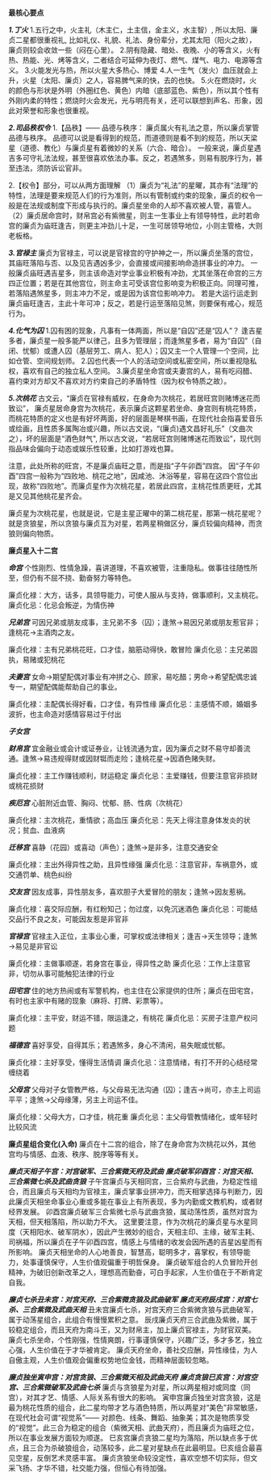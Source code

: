 <!-- ![xx星](./xx星.png) -->

**最核心要点**

***1.丁火***
1.五行之中，火主礼（木主仁，土主信，金主义，水主智）, 所以太阳、廉贞二星都很重视礼, 比如礼仪、礼貌、礼法、身份辈分，尤其太阳（阳火之故），廉贞则较会收敛一些（闷在心里）。
2.阴有隐藏、暗处、夜晚、小的等含义，火有热、热能、光、烤等含义，二者结合可延伸为夜灯、燃气、煤气、电力、电源等含义。
3.火能发光与热，所以火星大多热心、博爱
4.人一生气（发火）血压就会上升，火星（太阳、廉贞）之人，容易脾气来的快，去的也快。
5.火在燃烧时，火的颜色与形状是外明（外圈红色、黄色）内暗（底部蓝色、紫色），所以其个性有外刚内柔的特性；燃烧时火会发光，光与明亮有关，还可以联想到声名、形象，因此对荣誉和形象也很重视。

***2.司品秩权令***
1.【品秩】—— 品德与秩序：
    廉贞属火有礼法之意，所以廉贞掌管品德与秩序。
    品德可以说是看得到的规范，而道德则是看不到的规范，所以天梁星（道德、教化）与廉贞星有着微妙的关系（六合、暗合）。
    一般来说，廉贞星遇吉多可守礼法法规，甚至很喜欢依法办事。反之，若遇煞多，则易有脱序行为，甚至违法，须防诉讼官非。

2.【权令】部分，可以从两方面理解
    （1）廉贞为“礼法”的星曜，其亦有“法理”的特性，法理是要来规范人们的行为准则，所以有管制或约束的现象，廉贞的权令一般是在法规或制度下形成与执行的。廉贞星坐命的人却不喜欢被人管，喜管人。
    （2）廉贞居命宫时，财帛宫必有紫微星，则主一生事业上有领导特性，此时若命宫的廉贞为庙旺逢吉，则更主冲劲儿十足，一生可居领导地位，小则主管格，大则老板格。

***3.官禄主***
廉贞为官禄主，可以说是官禄宫的守护神之一，所以廉贞坐落的宫位，其庙旺落陷与否、以及见吉遇凶多少，会直接或间接影响命造拼事业的冲力。
一般廉贞庙旺遇吉星多，则主该命造对学业事业积极有冲劲，尤其坐落在命宫的三方四正位置；若是在其他宫位，则主命主可受该宫位影响变为积极正向。同理可推，若落陷遇煞星多，则主冲力不足，或是因为该宫位影响冲力。
若是大运行运走到廉贞庙旺逢吉，主此十年可冲；反之，若是行运至落陷见煞，则要保有戒心，规范行为。

***4.化气为囚***
1.囚有困的现象，凡事有一体两面，所以是“自囚”还是“囚人”？
    逢吉星多者，廉贞星一般多能严以律己，且多为管理层；而逢煞星多者，易为“自囚”（自闭、忧郁）或遭人囚（基层劳工、病人、犯人）；囚又主一个人管理一个空间，比如仓管、空间规划师。
2.囚也代表一个人的活动空间或私密空间，所以重视隐私权，喜欢有自己的独立私人空间。
3.廉贞星坐命宫或夫妻宫的人，易有吃闷醋、喜约束对方却又不喜欢对方约束自己的矛盾特性（因为权令特质之故）。

***5.次桃花***
古文云，“廉贞在官禄有威权，在身命为次桃花，若居旺宫则赌博迷花而致讼”， 廉贞星居命身宫为次桃花，表示廉贞这颗星若坐命、身宫则有桃花特质，而桃花特质的定义也是有好坏两面，好的层面是琴棋书画，在现代社会指喜爱音乐或绘画，且性质多属陶冶或兴趣，所以古文说，“(廉贞)遇文昌好礼乐”（文曲次之），坏的层面是“酒色财气", 所以古文说，“若居旺宫则赌博迷花而致讼”，现代则指品味会偏向于动态或娱乐性较重，比如打游戏也算。

注意，此处所称的旺宫，不是廉贞庙旺之意，而是指“子午卯酉”四宫。
因“子午卯酉”四宫一般称为“四败地、桃花之地”，因咸池、沐浴等星，容易在这四个宫位出现，故称“四败地”。而廉贞星作为次桃花星，若居此四宫，主桃花性质更旺，尤其是又见其他桃花星齐会。

廉贞星为次桃花星，也就是说，它是主星正曜中的第二桃花星，那第一桃花星呢？就是贪狼星，所以贪狼与廉贞互为对星，若两星稍做区分，廉贞较偏向精神，而贪狼则偏向物质。

**廉贞星入十二宫**

***命宫***
个性刚烈、性情急躁，喜讲道理，不喜欢被管，注重隐私。做事往往随性所至，但仍有不屈不挠、勤奋努力等特色。

廉贞化禄：大方，话多，具领导能力，可使人服从与支持，做事顺利，又主桃花。
廉贞化忌：化忌会叛逆，为情伤神

***兄弟宫***
可因兄弟或朋友成事，主兄弟不多（囚）；逢煞→易因兄弟或朋友惹官非；逢桃花→主酒肉之友。

廉贞化禄：主有兄弟桃花旺，口才佳，脑筋动得快，敢冒险
廉贞化忌：主兄弟固执，易赌或犯桃花

***夫妻宫***
女命→期望配偶对事业有冲拼之心、顾家，易吃醋；男命→希望配偶忠诚专一，期望配偶能帮助自己的事业。

廉贞化禄：主配偶长得好看，口才佳，有异性缘
廉贞化忌：主感情不顺，婚姻多波折，也主命造对感情容易过于付出

***子女宫***

***财帛宫***
宜金融业或会计或证券业，让钱流通为宜，因为廉贞之财不易守却善流通。逢煞→易违规得财或因财铤而走险；逢桃花星→因酒色赌失财。

廉贞化禄：主工作赚钱顺利，财运稳定
廉贞化忌：主爱赚钱，但要注意官非损财或桃花损财

***疾厄宫***
心脏附近血管、胸闷、忧郁、肠、性病（次桃花）

廉贞化禄：主次桃花，重情欲；高血压
廉贞化忌：先天上得注意身体发炎的状况；贫血、血液病

***迁移宫***
喜静（花园）或喜动（声色）；逢煞→是非多，注意交通安全

廉贞化禄：主出外得异性之助，且异性缘强
廉贞化忌：注意官非，车祸意外，或交通罚单、桃色纠纷

***交友宫***
因友成事，异性朋友多，喜欢胆子大爱冒险的朋友；逢煞→因友惹祸。

廉贞化禄：喜交际应酬，有红粉知己；勿过度，以免沉迷酒色
廉贞化忌：可能结交品行不良之友，可能因友惹是非官非

***官禄宫***
官禄主入正位，主事业心重，可掌权或法律相关；逢吉→天生领导；逢煞→易见是非官讼

廉贞化禄：主做事顺遂，若身宫在事业，得异性之助
廉贞化忌：工作上注意官非，切勿从事可能触犯法律的行业

***田宅宫***
住的地方热闹或有军警机构，也主住在公家提供的住所；廉贞在田宅宫，有时也主家中有赌的现象（麻将、打牌、彩票等）。

廉贞化禄：主平安，财运不错，限运逢之，有桃花
廉贞化忌：买房子注意产权问题

***福德宫***
喜好享受，自得其乐；若遇煞多，身心不清闲，易失眠或忧郁。

廉贞化禄：主好享受，懂得生活情调
廉贞化忌：注意情绪，有打不开的心结经常缠绕着

***父母宫***
父母对子女管教严格，与父母易无法沟通（囚）；逢吉→尚可，亦主上司运平平；逢煞→父母缘薄，另主上司运不佳。

廉贞化禄：父母大方，口才佳，桃花重
廉贞化忌：主父母管教情绪化，或年轻时比较风流

**廉贞星组合变化(入命)**
廉贞在十二宫的组合，除了在身命宫为次桃花以外，其他宫均与情感、血液、秩序、脱序等等有关。

***廉贞天相子午宫：对宫破军、三合紫微天府及武曲***
***廉贞破军卯酉宫：对宫天相、三合紫微七杀及武曲贪狼***
子午宫廉贞与天相同宫，三合紫府与武曲，为稳定性组合，而且廉贞与天相均为官禄主，廉贞掌事业拼冲力，而天相掌选择与判断力，因此廉贞天相坐命事业心重或多能在事业上有所表现，多为内勤或文教机构，或者财经界发展。
卯酉宫廉贞破军三合紫微七杀与武曲贪狼，属动荡性质，虽然对宫为天相，但天相落陷，所以助力不大。
这里要注意，作为次桃花的廉贞星与水星同度（天相阳水、破军阴水），因此产生微妙的组合，天相主印、主缘，破军主耗、司祸福，所以廉贞在子午卯酉四宫，情感上与情绪的收发会因所遇的吉星凶星而有所影响。
廉贞天相坐命的人心地善良，智慧高，聪明多才，喜掌权，有领导能力，处事谨慎保守，人生价值观偏重于明哲保身。
廉贞破军组合的人负冒险开创精神，为破旧创新改革之人，理想高而勤奋，可白手起家，人生价值在于不断肯定自我。

***廉贞七杀丑未宫：对宫天府、三合紫微贪狼及武曲破军***
***廉贞天府辰戌宫：对宫七杀、三合紫微及武曲天相***
丑未宫廉贞七杀，对宫天府三合紫微贪狼与武曲破军，属于动荡星组合，此组合有慢慢累积之意。
辰戌廉贞天府三合武曲及紫微，属于较稳定组合，而且天府为南斗王，又为财帛主，加上廉贞官禄主，为财官双美。
廉贞七杀坐命，个性刚强，性情爽朗，行事谨慎保守，兴趣广泛，多才多艺，独立心强，人生价值在于才华被肯定。
廉贞天府坐命，善社交应酬，异性缘佳，为人自傲主观，人生价值观会偏重权势地位金钱，而精神层面较忽略。

***廉贞独坐寅申宫：对宫贪狼、三合紫微天相及武曲天府***
***廉贞贪狼巳亥宫：对宫空宫、三合紫微破军及武曲七杀***
廉贞与贪狼星为对星，所以两星相对或同度（同宫），对其才艺、情感、人际关系有很大的影响。
寅申宫廉贞独坐对宫贪狼，这是最为桃花性质的组合，此二星均带才艺与酒色特质，所以两星对“美色”非常敏感，在现代社会可谓“视觉系”—— 对颜色、线条、舞蹈、抽象美；其次是物质享受的“视觉”。此三合为稳定的组合（紫微天相、武曲天府），而且廉贞为庙旺之位，所以在事业发展方面较为顺遂。
巳亥宫廉贞贪狼二星均为落陷，所以缺点多于优点，且三合为杀破狼组合，动荡较多，此二星对星缺点在此最明显。巳亥组合最喜见空星，反倒艺术灵感丰富。
廉贞贪狼坐命较没定性，喜欢空想不切实际，但文采飞扬、才华不错，社交能力强，但恒心有待加强。